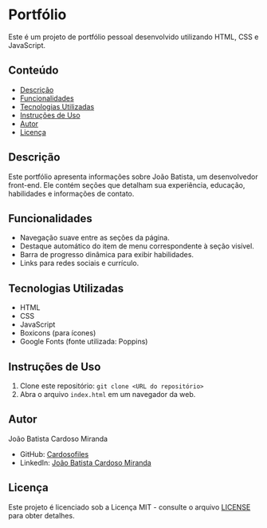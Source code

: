 # Portfólio

Este é um projeto de portfólio pessoal desenvolvido utilizando HTML, CSS e JavaScript.

## Conteúdo

- [Descrição](#descrição)
- [Funcionalidades](#funcionalidades)
- [Tecnologias Utilizadas](#tecnologias-utilizadas)
- [Instruções de Uso](#instruções-de-uso)
- [Autor](#autor)
- [Licença](#licença)

## Descrição

Este portfólio apresenta informações sobre João Batista, um desenvolvedor front-end. Ele contém seções que detalham sua experiência, educação, habilidades e informações de contato.

## Funcionalidades

- Navegação suave entre as seções da página.
- Destaque automático do item de menu correspondente à seção visível.
- Barra de progresso dinâmica para exibir habilidades.
- Links para redes sociais e currículo.

## Tecnologias Utilizadas

- HTML
- CSS
- JavaScript
- Boxicons (para ícones)
- Google Fonts (fonte utilizada: Poppins)

## Instruções de Uso

1. Clone este repositório: `git clone <URL do repositório>`
2. Abra o arquivo `index.html` em um navegador da web.

## Autor

João Batista Cardoso Miranda

- GitHub: [Cardosofiles](https://github.com/Cardosofiles)
- LinkedIn: [João Batista Cardoso Miranda](https://www.linkedin.com/in/jo%C3%A3o-batista-cardoso-miranda-2b0442268/)

## Licença

Este projeto é licenciado sob a Licença MIT - consulte o arquivo [LICENSE](LICENSE) para obter detalhes.
